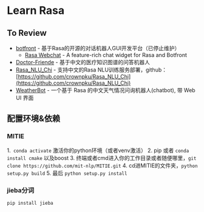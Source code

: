 # Learn Rasa

## To Review
* [botfront](https://github.com/botfront/botfront) - 基于Rasa的开源的对话机器人GUI开发平台（已停止维护）
    * [Rasa Webchat](https://github.com/botfront/rasa-webchat) - A feature-rich chat widget for Rasa and Botfront
* [Doctor-Friende](https://github.com/pengyou200902/Doctor-Friende) - 基于中文的医疗知识图谱的问答机器人
* [Rasa_NLU_Chi](https://blog.csdn.net/n66040927/article/details/108151192) - 支持中文的Rasa NLU训练服务部署，github：[https://github.com/crownpku/Rasa_NLU_Chi](https://github.com/crownpku/Rasa_NLU_Chi)
* [WeatherBot](https://github.com/howl-anderson/WeatherBot) - 一个基于 Rasa 的中文天气情况问询机器人(chatbot), 带 Web UI 界面

## 配置环境&依赖
### MITIE
1.` conda activate` 激活你的python环境（或者venv激活）
2. pip 或者 `conda install cmake` 以及boost
3. 终端或者cmd进入你的工作目录或者随便哪里，`git clone https://github.com/mit-nlp/MITIE.git`
4. cd进MITIE的文件夹，`python setup.py build`
5. 最后 `python setup.py install`

### jieba分词
`pip install jieba`